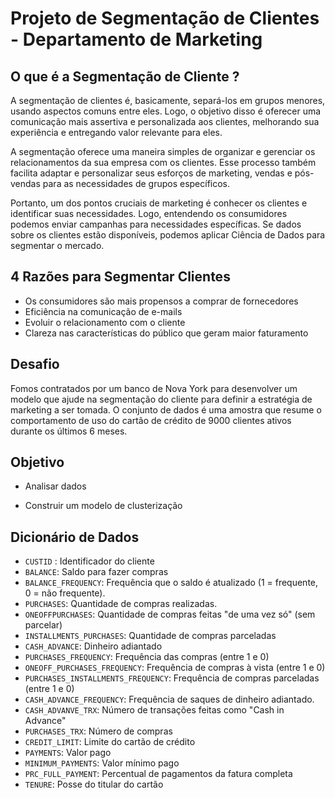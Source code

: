 # Projeto de Segmentação de Clientes - Departamento de Marketing

<h2> O que é a Segmentação de Cliente ? </h2>

A segmentação de clientes é, basicamente, separá-los em grupos menores, usando aspectos comuns entre eles. Logo, o objetivo disso é oferecer uma comunicação mais assertiva e personalizada aos clientes, melhorando sua experiência e entregando valor relevante para eles.

A segmentação oferece uma maneira simples de organizar e gerenciar os relacionamentos da sua empresa com os clientes.  Esse processo também facilita adaptar e personalizar seus esforços de marketing, vendas e pós-vendas para as necessidades de grupos específicos. 

Portanto, um dos pontos cruciais de marketing é conhecer os clientes e identificar suas necessidades. Logo, entendendo os consumidores podemos enviar campanhas para necessidades específicas. Se dados sobre os clientes estão disponíveis, podemos aplicar Ciência de Dados para segmentar o mercado.


<h2> 4 Razões para Segmentar Clientes </h2>

- Os consumidores são mais propensos a comprar de fornecedores
- Eficiência na comunicação de e-mails
- Evoluir o relacionamento com o cliente 
- Clareza nas características do público que geram maior faturamento

<h2> Desafio </h2>

Fomos contratados por um banco de Nova York para desenvolver um modelo que ajude na segmentação do cliente para definir a estratégia de marketing a ser tomada.
O conjunto de dados é uma amostra que resume o comportamento de uso do cartão de crédito de 9000 clientes ativos durante os últimos 6 meses.

<h2> Objetivo </h2>

- Analisar dados

- Construir um modelo de clusterização

<h2> Dicionário de Dados </h2>

- `CUSTID` : Identificador do cliente
- `BALANCE`: Saldo para fazer compras
- `BALANCE_FREQUENCY`: Frequência que o saldo é atualizado (1 = frequente, 0 = não frequente).
- `PURCHASES`: Quantidade de compras realizadas.
- `ONEOFFPURCHASES`: Quantidade de compras feitas "de uma vez só" (sem parcelar)
- `INSTALLMENTS_PURCHASES`: Quantidade de compras parceladas
- `CASH_ADVANCE`: Dinheiro adiantado
- `PURCHASES_FREQUENCY`: Frequência das compras (entre 1 e 0)
- `ONEOFF_PURCHASES_FREQUENCY`: Frequência de compras à vista (entre 1 e 0)
- `PURCHASES_INSTALLMENTS_FREQUENCY`: Frequência de compras parceladas (entre 1 e 0)
- `CASH_ADVANCE_FREQUENCY`: Frequência de saques de dinheiro adiantado.
- `CASH_ADVANVE_TRX`: Número de transações feitas como "Cash in Advance"
- `PURCHASES_TRX`: Número de compras
- `CREDIT_LIMIT`: Limite do cartão de crédito
- `PAYMENTS`: Valor pago
- `MINIMUM_PAYMENTS`: Valor mínimo pago
- `PRC_FULL_PAYMENT`: Percentual de pagamentos da fatura completa
- `TENURE`: Posse do titular do cartão


